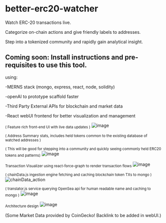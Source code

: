 # better-erc20-watcher
Watch ERC-20 transactions live. 

Categorize on-chain actions and give friendly labels to addresses.

Step into a tokenized community and rapidly gain analytical insight.


## Coming soon: Install instructions and pre-requisites to use this tool.


using:

-MERNS stack (mongo, express, react, node, solidity)

-openAI to prototype scaffold faster

-Third Party External APIs for blockchain and market data

-React webUI frontend for better visualization and management


<sub>( Feature rich front-end UI with live data updates )</sub>
![image](https://user-images.githubusercontent.com/99688245/215305627-7dff968a-9350-4022-abd8-1ce0293d93a8.png)


<sub>( Address Summary stats, includes held tokens common to the existing database of watched addresses )</sub>

<sub>( This will be good for stepping into a community and quickly seeing commonly held ERC20 tokens and patterns)</sub>
![image](https://user-images.githubusercontent.com/99688245/212493974-77cdc1bc-a1fe-44bd-83d6-2add1ebc87c5.png)

<sub>Transaction Visualizer using react-force-graph to render transaction flows </sub>
![image](https://github.com/bradj00/better-erc20-watcher/assets/99688245/86447241-407d-4e74-be3a-a628a556650d)




<sub>( chainData.js ingestion engine fetching and caching blockchain token TXs to mongo )</sub>
![chainData_action](https://user-images.githubusercontent.com/99688245/202078438-05a839b5-f258-4e94-b2d3-f0d78301fea8.gif)


<sub>( translator.js service querying OpenSea api for human readable name and caching to mongo )</sub>
![image](https://user-images.githubusercontent.com/99688245/202107232-82cb591c-a2cf-423a-b455-df82a6be85a0.png)


<sub>Architecture design</sub>
![image](https://github.com/bradj00/better-erc20-watcher/assets/99688245/00df9568-e148-48a0-8bb1-1d6f993c498f)





(Some Market Data provided by CoinGecko! Backlink to be added in webUI.)


